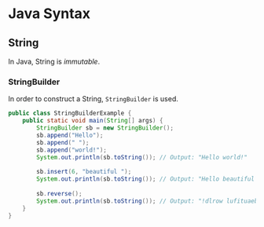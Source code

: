 # Java Syntax

## String
In Java, String is *immutable*.

### StringBuilder
In order to construct a String, ```StringBuilder``` is used.

```java
public class StringBuilderExample {
    public static void main(String[] args) {
        StringBuilder sb = new StringBuilder();
        sb.append("Hello");
        sb.append(" ");
        sb.append("world!");
        System.out.println(sb.toString()); // Output: "Hello world!"
         
        sb.insert(6, "beautiful ");
        System.out.println(sb.toString()); // Output: "Hello beautiful world!"
         
        sb.reverse();
        System.out.println(sb.toString()); // Output: "!dlrow lufituaeb olleH"
    }
}
```
